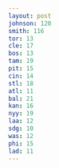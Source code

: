 ```yaml
---
layout: post
johnson: 120
smith: 116
tor: 13
cle: 17
bos: 13
tam: 19
pit: 15
cin: 14
stl: 18
atl: 11
bal: 21
kan: 16
nyy: 19
laa: 12
sdg: 10
was: 12
phi: 15
lad: 11
---
```

